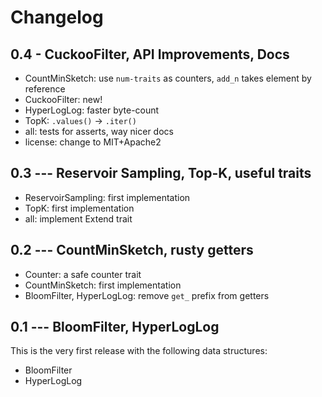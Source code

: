 # Changelog

## 0.4 - CuckooFilter, API Improvements, Docs

- CountMinSketch: use `num-traits` as counters, `add_n` takes element by reference
- CuckooFilter: new!
- HyperLogLog: faster byte-count
- TopK: `.values()` -> `.iter()`
- all: tests for asserts, way nicer docs
- license: change to MIT+Apache2


## 0.3 --- Reservoir Sampling, Top-K, useful traits

- ReservoirSampling: first implementation
- TopK: first implementation
- all: implement Extend trait


## 0.2 --- CountMinSketch, rusty getters

- Counter: a safe counter trait
- CountMinSketch: first implementation
- BloomFilter, HyperLogLog: remove `get_` prefix from getters


## 0.1 --- BloomFilter, HyperLogLog

This is the very first release with the following data structures:

- BloomFilter
- HyperLogLog
